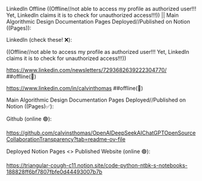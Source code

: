 LinkedIn Offline ((Offline//not able to access my profile as authorized user!!! Yet, LinkedIn claims it is to check for unauthorized access!!!)) || Main Algorithmic Design Documentation Pages Deployed//Published on Notion ((Pages)):

LinkedIn (check these! ❌):

((Offline//not able to access my profile as authorized user!!! Yet, LinkedIn claims it is to check for unauthorized access!!!))

https://www.linkedin.com/newsletters/7293682639222304770/		##offline(🔴)

https://www.linkedin.com/in/calvinthomas						##offline(🔴)

Main Algorithmic Design Documentation Pages Deployed//Published on Notion ((Pages)✅):

Github (online 🟢):

https://github.com/calvinsthomas/OpenAIDeepSeekAIChatGPTOpenSourceCollaborationTransparency?tab=readme-ov-file

Deployed Notion Pages <> Published Website (online 🟢):

https://triangular-cough-c11.notion.site/code-python-ntbk-s-notebooks-188828ff6bf7807fbfe0d44493007b7b

